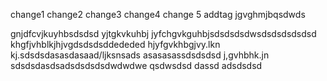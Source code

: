 change1
change2
change3
change4
change 5
addtag
jgvghmjbqsdwds

gnjdfcvjkuyhbsdsdsd
yjtgkvkuhbj
jyfchgvkguhbjsdsdsdsdwsdsdsdsdsdsd
khgfjvhblkjhjvgdsdsdsddededed
hjyfgvkhbgjvy.lkn kj.sdsdsdasasdasaad/ljksnsads
asasasassdsdsdsd
j,gvhbhk.jn
sdsdsdasdsadsdsdsdsdwdwdwe
qsdwsdsd
dassd
adsdsdsd
